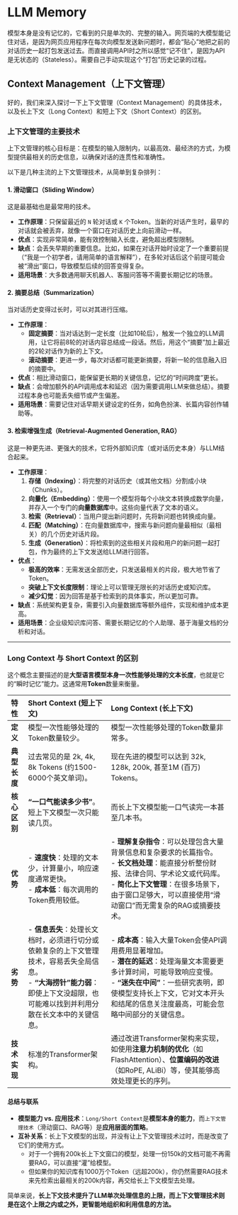 # LLM Memory

模型本身是没有记忆的，它看到的只是单次的、完整的输入。网页端的大模型能记住对话，是因为网页应用程序在每次向模型发送新问题时，都会“贴心”地把之前的对话历史一起打包发送过去。而直接调用API时之所以感觉“记不住”，是因为API是无状态的（Stateless）。需要自己手动实现这个“打包”历史记录的过程。

## Context Management（上下文管理）

好的，我们来深入探讨一下上下文管理（Context Management）的具体技术，以及长上下文（Long Context）和短上下文（Short Context）的区别。

### 上下文管理的主要技术

上下文管理的核心目标是：在模型的输入限制内，以最高效、最经济的方式，为模型提供最相关的历史信息，以确保对话的连贯性和准确性。

以下是几种主流的上下文管理技术，从简单到复杂排列：

#### 1. 滑动窗口（Sliding Window）
这是最基础也是最常用的技术。

*   **工作原理**：只保留最近的 `N` 轮对话或 `K` 个Token。当新的对话产生时，最早的对话就会被丢弃，就像一个窗口在对话历史上向前滑动一样。
*   **优点**：实现非常简单，能有效控制输入长度，避免超出模型限制。
*   **缺点**：会丢失早期的重要信息。比如，如果在对话开始时设定了一个重要前提（“我是一个初学者，请用简单的语言解释”），在多轮对话后这个前提可能会被“滑出”窗口，导致模型后续的回答变得复杂。
*   **适用场景**：大多数通用聊天机器人、客服问答等不需要长期记忆的场景。

#### 2. 摘要总结（Summarization）
当对话历史变得过长时，可以对其进行压缩。

*   **工作原理**：
    *   **固定摘要**：当对话达到一定长度（比如10轮后），触发一个独立的LLM调用，让它将前8轮的对话内容总结成一段话。然后，用这个“摘要”加上最近的2轮对话作为新的上下文。
    *   **滚动摘要**：更进一步，每次对话都可能更新摘要，将新一轮的信息融入旧的摘要中。
*   **优点**：相比滑动窗口，能保留更长期的关键信息，记忆的“时间跨度”更长。
*   **缺点**：会增加额外的API调用成本和延迟（因为需要调用LLM来做总结）。摘要过程本身也可能丢失细节或产生偏差。
*   **适用场景**：需要记住对话早期关键设定的任务，如角色扮演、长篇内容创作辅助等。

#### 3. 检索增强生成（Retrieval-Augmented Generation, RAG）
这是一种更先进、更强大的技术，它将外部知识库（或对话历史本身）与LLM结合起来。

*   **工作原理**：
    1.  **存储（Indexing）**：将完整的对话历史（或其他文档）分割成小块（Chunks）。
    2.  **向量化（Embedding）**：使用一个模型将每个小块文本转换成数学向量，并存入一个专门的**向量数据库**中。这些向量代表了文本的语义。
    3.  **检索（Retrieval）**：当用户提出新问题时，先将新问题也转换成向量。
    4.  **匹配（Matching）**：在向量数据库中，搜索与新问题向量最相似（最相关）的几个历史对话片段。
    5.  **生成（Generation）**：将检索到的这些相关片段和用户的新问题一起打包，作为最终的上下文发送给LLM进行回答。
*   **优点**：
    *   **极高的效率**：无需发送全部历史，只发送最相关的片段，极大地节省了Token。
    *   **突破上下文长度限制**：理论上可以管理无限长的对话历史或知识库。
    *   **减少幻觉**：因为回答是基于检索到的具体事实，所以更加可靠。
*   **缺点**：系统架构更复杂，需要引入向量数据库等额外组件，实现和维护成本更高。
*   **适用场景**：企业级知识库问答、需要长期记忆的个人助理、基于海量文档的分析和对话。

---

### Long Context 与 Short Context 的区别

这个概念主要描述的是**大型语言模型本身一次性能够处理的文本长度**，也就是它的“瞬时记忆”能力。这通常用**Token**数量来衡量。

| 特性 | Short Context (短上下文) | Long Context (长上下文) |
| :--- | :--- | :--- |
| **定义** | 模型一次性能够处理的Token数量较少。 | 模型一次性能够处理的Token数量非常多。 |
| **典型长度** | 过去常见的是 2k, 4k, 8k Tokens (约1500-6000个英文单词)。 | 现在先进的模型可以达到 32k, 128k, 200k, 甚至1M (百万) Tokens。 |
| **核心区别** | **“一口气能读多少书”**。短上下文模型一次只能读几页。| 而长上下文模型能一口气读完一本甚至几本书。 |
| **优势** | - **速度快**：处理的文本少，计算量小，响应速度通常更快。<br>- **成本低**：每次调用的Token费用较低。 | - **理解复杂指令**：可以处理包含大量背景信息和复杂要求的长篇指令。<br>- **长文档处理**：能直接分析整份财报、法律合同、学术论文或代码库。<br>- **简化上下文管理**：在很多场景下，由于窗口足够大，可以直接使用“滑动窗口”而无需复杂的RAG或摘要技术。 |
| **劣势** | - **信息丢失**：处理长文档时，必须进行切分或依赖复杂的上下文管理技术，容易丢失全局信息。<br>- **“大海捞针”能力弱**：即使上下文没超限，也可能难以找到并利用分散在长文本中的关键信息。 | - **成本高**：输入大量Token会使API调用费用显著增加。<br>- **潜在的延迟**：处理海量文本需要更多计算时间，可能导致响应变慢。<br>- **“迷失在中间”**：一些研究表明，即使模型支持长上下文，它对文本开头和结尾的信息关注度最高，可能会忽略中间部分的关键信息。 |
| **技术实现** | 标准的Transformer架构。 | 通过改进Transformer架构来实现，如使用**注意力机制的优化**（如FlashAttention）、**位置编码的改进**（如RoPE, ALiBi）等，使其能够高效处理更长的序列。 |

#### 总结与联系

*   **模型能力 vs. 应用技术**：`Long/Short Context`是**模型本身的能力**，而`上下文管理技术`（滑动窗口、RAG等）是**应用层面的策略**。
*   **互补关系**：长上下文模型的出现，并没有让上下文管理技术过时，而是改变了它们的使用方式。
    *   对于一个拥有200k长上下文窗口的模型，处理一份150k的文档可能不再需要RAG，可以直接“灌”给模型。
    *   但如果你的知识库有1000万个Token（远超200k），你仍然需要RAG技术来先检索出最相关的200k内容，再交给长上下文模型去处理。

简单来说，**长上下文技术提升了LLM单次处理信息的上限，而上下文管理技术则是在这个上限之内或之外，更智能地组织和利用信息的方法。**
